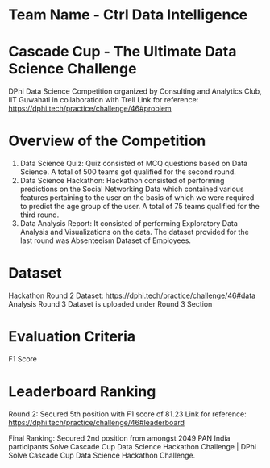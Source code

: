 # Team Name - Ctrl Data Intelligence

# Cascade Cup - The Ultimate Data Science Challenge

DPhi Data Science Competition organized by Consulting and Analytics Club, IIT Guwahati in collaboration with Trell
Link for reference: https://dphi.tech/practice/challenge/46#problem

# Overview of the Competition

1) Data Science Quiz: Quiz consisted of MCQ questions based on Data Science. A total of 500 teams got qualified for the second round.
2) Data Science Hackathon: Hackathon consisted of performing predictions on the Social Networking Data which contained various features pertaining to the user on the basis of which we were required to predict the age group of the user. A total of 75 teams qualified for the third round.
3) Data Analysis Report: It consisted of performing Exploratory Data Analysis and Visualizations on the data. The dataset provided for the last round was Absenteeism Dataset of Employees.

# Dataset 

Hackathon Round 2 Dataset: https://dphi.tech/practice/challenge/46#data
Analysis Round 3 Dataset is uploaded under Round 3 Section

# Evaluation Criteria

F1 Score

# Leaderboard Ranking

Round 2: Secured 5th position with F1 score of 81.23
Link for reference: https://dphi.tech/practice/challenge/46#leaderboard

Final Ranking: Secured 2nd position from amongst 2049 PAN India participants
Solve Cascade Cup Data Science Hackathon Challenge | DPhi
Solve Cascade Cup Data Science Hackathon Challenge.
